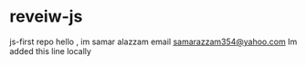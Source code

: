 # reveiw-js
js-first repo
hello , im samar alazzam
email samarazzam354@yahoo.com
Im added this line locally